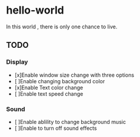 # hello-world
In this world , there is only one chance to live.

## TODO
### Display
- [x]Enable window size change with three options
- [ ]Enable changing background color
- [x]Enable Text color change
- [ ]Enable text speed change

### Sound
- [ ]Enable ablility to change background music
- [ ]Enable to turn off sound effects

